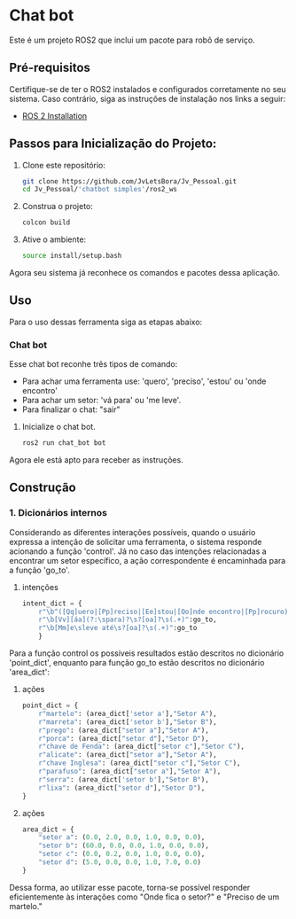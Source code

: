 # Chat bot 

Este é um projeto ROS2 que inclui um pacote para robô de serviço.

## Pré-requisitos

Certifique-se de ter o ROS2 instalados e configurados corretamente no seu sistema. Caso contrário, siga as instruções de instalação nos links a seguir:
- [ROS 2 Installation](https://rmnicola.github.io/m8-ec-encontros/sprint1/encontro1/setup-ros)

## Passos para Inicialização do Projeto:

1. Clone este repositório:

   ```bash
   git clone https://github.com/JvLetsBora/Jv_Pessoal.git
   cd Jv_Pessoal/'chatbot simples'/ros2_ws


2. Construa o projeto:

    ```bash
    colcon build


3. Ative o ambiente:

    ```bash
    source install/setup.bash

Agora seu sistema já reconhece os comandos e pacotes dessa aplicação.

## Uso
Para o uso dessas ferramenta siga as etapas abaixo:

### Chat bot 
Esse chat bot reconhe três tipos de comando:
-  Para achar uma ferramenta use: 'quero', 'preciso', 'estou' ou 'onde encontro'
-  Para achar um setor: 'vá para' ou 'me leve'.
-  Para finalizar o chat: "sair"

1. Inicialize o chat bot.
    ```bash
    ros2 run chat_bot bot

Agora ele está apto para receber as instruções.



## Construção

### 1.  Dicionários internos
Considerando as diferentes interações possíveis, quando o usuário expressa a intenção de solicitar uma ferramenta, o sistema responde acionando a função 'control'. Já no caso das intenções relacionadas a encontrar um setor específico, a ação correspondente é encaminhada para a função 'go_to'. 

1. intenções
    ```python
    intent_dict = {
        r"\b^([Qq]uero|[Pp]reciso|[Ee]stou|[Oo]nde encontro|[Pp]rocuro)\s+[a-zA-Z\s]+\s(.+)$":control,
        r"\b[Vv][áa](?:\spara)?\s?[oa]?\s(.+)":go_to,
        r"\b[Mm]e\sleve até\s?[oa]?\s(.+)":go_to
        }


Para a função control os possiveis resultados estão descritos no dicionário 'point_dict', enquanto para função go_to estão descritos no dicionário 'area_dict':
1. ações
    ```python
    point_dict = {
        r"martelo": (area_dict['setor a'],"Setor A"),
        r"marreta": (area_dict['setor b'],"Setor B"),
        r"prego": (area_dict["setor a"],"Setor A"),
        r"porca": (area_dict["setor d"],"Setor D"),
        r"chave de Fenda": (area_dict["setor c"],"Setor C"),
        r"alicate": (area_dict["setor a"],"Setor A"),
        r"chave Inglesa": (area_dict["setor c"],"Setor C"),
        r"parafuso": (area_dict["setor a"],"Setor A"),
        r"serra": (area_dict['setor b'],"Setor B"),
        r"lixa": (area_dict["setor d"],"Setor D"),
    }
2. ações
    ```python
    area_dict = {
        "setor a": (0.0, 2.0, 0.0, 1.0, 0.0, 0.0),
        "setor b": (60.0, 0.0, 0.0, 1.0, 0.0, 0.0),
        "setor c": (0.0, 0.2, 0.0, 1.0, 0.0, 0.0),
        "setor d": (5.0, 0.0, 0.0, 1.0, 7.0, 0.0)
    }
    
Dessa forma, ao utilizar esse pacote, torna-se possível responder eficientemente às interações como "Onde fica o setor?" e "Preciso de um martelo."





